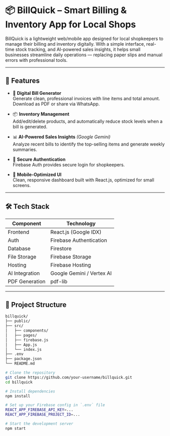 # 📦 BillQuick – Smart Billing & Inventory App for Local Shops

BillQuick is a lightweight web/mobile app designed for local shopkeepers to manage their billing and inventory digitally. With a simple interface, real-time stock tracking, and AI-powered sales insights, it helps small businesses streamline daily operations — replacing paper slips and manual errors with professional tools.

---

## 🚀 Features

- 📄 **Digital Bill Generator**  
  Generate clean, professional invoices with line items and total amount. Download as PDF or share via WhatsApp.

- 📦 **Inventory Management**  
  Add/edit/delete products, and automatically reduce stock levels when a bill is generated.

- 📊 **AI-Powered Sales Insights** *(Google Gemini)*  
  Analyze recent bills to identify the top-selling items and generate weekly summaries.

- 🔐 **Secure Authentication**  
  Firebase Auth provides secure login for shopkeepers.

- 📱 **Mobile-Optimized UI**  
  Clean, responsive dashboard built with React.js, optimized for small screens.

---

## 🛠 Tech Stack

| Component         | Technology                      |
|------------------|----------------------------------|
| Frontend         | React.js (Google IDX)            |
| Auth             | Firebase Authentication          |
| Database         | Firestore                        |
| File Storage     | Firebase Storage                 |
| Hosting          | Firebase Hosting                 |
| AI Integration   | Google Gemini / Vertex AI        |
| PDF Generation   | pdf-lib                          |

---

## 📁 Project Structure

```bash
billquick/
├── public/
├── src/
│   ├── components/
│   ├── pages/
│   ├── firebase.js
│   ├── App.js
│   └── index.js
├── .env
├── package.json
└── README.md

# Clone the repository
git clone https://github.com/your-username/billquick.git
cd billquick

# Install dependencies
npm install

# Set up your Firebase config in `.env` file
REACT_APP_FIREBASE_API_KEY=...
REACT_APP_FIREBASE_PROJECT_ID=...

# Start the development server
npm start
